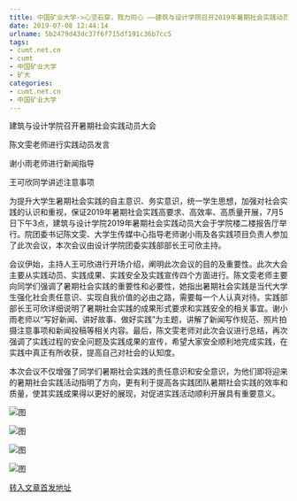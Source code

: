 ```yaml
---
title: 中国矿业大学->心坚石穿，戮力同心 ——建筑与设计学院召开2019年暑期社会实践动员大会 | cumt.net.cn
date: 2019-07-08 12:44:14
urlname: 5b2479d43dc37f6f715df191c36b7cc5
tags: 
- cumt.net.cn
- cumt
- 中国矿业大学
- 矿大
categories:
- cumt.net.cn
- 中国矿业大学
---
```



建筑与设计学院召开暑期社会实践动员大会

陈文雯老师进行实践动员发言

谢小雨老师进行新闻指导

王可欣同学讲述注意事项

为提升大学生暑期社会实践的自主意识、务实意识，统一学生思想，加强对社会实践的认识和重视，保证2019年暑期社会实践高要求、高效率、高质量开展，7月5日下午3点，建筑与设计学院2019年暑期社会实践动员大会于学院楼二楼报告厅举行。院团委书记陈文雯、大学生传媒中心指导老师谢小雨及各实践项目负责人参加了此次会议，本次会议由设计学院团委实践部部长王可欣主持。

会议伊始，主持人王可欣进行开场介绍，阐明此次会议的目的及重要性。此次大会主要从实践动员、实践成果、实践安全及实践宣传四个方面进行。陈文雯老师主要向同学们强调了暑期社会实践的重要性和必要性，她指出暑期社会实践是当代大学生强化社会责任意识、实现自我价值的必由之路，需要每一个人认真对待。实践部部长王可欣详细说明了暑期社会实践的成果形式要求和实践安全的相关事宜。谢小雨老师以“写好新闻、讲好故事、做好实践”为主题，讲解了新闻写作规范、照片拍摄注意事项和新闻投稿等相关内容。最后，陈文雯老师对此次会议进行总结，再次强调了实践过程的安全问题及实践成果的宣传，希望大家安全顺利地完成实践，在实践中真正有所收获，提高自己对社会的认知度。

本次会议不仅增强了同学们暑期社会实践的责任意识和安全意识，为他们即将迎来的暑期社会实践活动指明了方向，更有利于提高各实践团队暑期社会实践的效率和质量，使其实践成果得以更好的展现，对促进实践活动顺利开展具有重要意义。



![图](http://xwzx.cumt.edu.cn/_upload/article/images/50/e2/5f3ef95b4779a142547d5fe5cc5e/519268fa-0255-4e02-a4da-7c0abc5710c5.jpg)

![图](http://xwzx.cumt.edu.cn/_upload/article/images/50/e2/5f3ef95b4779a142547d5fe5cc5e/9b9d5305-1481-430a-be57-123a897edd8d.jpg)

![图](http://xwzx.cumt.edu.cn/_upload/article/images/50/e2/5f3ef95b4779a142547d5fe5cc5e/249caf1d-d310-4ac9-a102-84b91a194357.jpg)

![图](http://xwzx.cumt.edu.cn/_upload/article/images/50/e2/5f3ef95b4779a142547d5fe5cc5e/79a510fa-beb3-473e-80cd-794f55344caf.jpg)

[转入文章首发地址](http://xwzx.cumt.edu.cn/1e/67/c523a532071/page.htm)